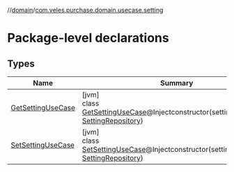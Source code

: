 //[domain](../../index.md)/[com.veles.purchase.domain.usecase.setting](index.md)

# Package-level declarations

## Types

| Name | Summary |
|---|---|
| [GetSettingUseCase](-get-setting-use-case/index.md) | [jvm]<br>class [GetSettingUseCase](-get-setting-use-case/index.md)@Injectconstructor(settingRepository: [SettingRepository](../com.veles.purchase.domain.repository.setting/-setting-repository/index.md)) |
| [SetSettingUseCase](-set-setting-use-case/index.md) | [jvm]<br>class [SetSettingUseCase](-set-setting-use-case/index.md)@Injectconstructor(settingRepository: [SettingRepository](../com.veles.purchase.domain.repository.setting/-setting-repository/index.md)) |
